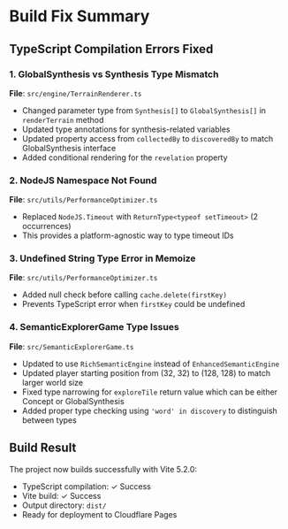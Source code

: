 # Build Fix Summary

## TypeScript Compilation Errors Fixed

### 1. GlobalSynthesis vs Synthesis Type Mismatch
**File**: `src/engine/TerrainRenderer.ts`
- Changed parameter type from `Synthesis[]` to `GlobalSynthesis[]` in `renderTerrain` method
- Updated type annotations for synthesis-related variables
- Updated property access from `collectedBy` to `discoveredBy` to match GlobalSynthesis interface
- Added conditional rendering for the `revelation` property

### 2. NodeJS Namespace Not Found
**File**: `src/utils/PerformanceOptimizer.ts`
- Replaced `NodeJS.Timeout` with `ReturnType<typeof setTimeout>` (2 occurrences)
- This provides a platform-agnostic way to type timeout IDs

### 3. Undefined String Type Error in Memoize
**File**: `src/utils/PerformanceOptimizer.ts`
- Added null check before calling `cache.delete(firstKey)`
- Prevents TypeScript error when `firstKey` could be undefined

### 4. SemanticExplorerGame Type Issues
**File**: `src/SemanticExplorerGame.ts`
- Updated to use `RichSemanticEngine` instead of `EnhancedSemanticEngine`
- Updated player starting position from (32, 32) to (128, 128) to match larger world size
- Fixed type narrowing for `exploreTile` return value which can be either Concept or GlobalSynthesis
- Added proper type checking using `'word' in discovery` to distinguish between types

## Build Result
The project now builds successfully with Vite 5.2.0:
- TypeScript compilation: ✓ Success
- Vite build: ✓ Success
- Output directory: `dist/`
- Ready for deployment to Cloudflare Pages
